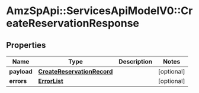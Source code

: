 # AmzSpApi::ServicesApiModelV0::CreateReservationResponse

## Properties
Name | Type | Description | Notes
------------ | ------------- | ------------- | -------------
**payload** | [**CreateReservationRecord**](CreateReservationRecord.md) |  | [optional] 
**errors** | [**ErrorList**](ErrorList.md) |  | [optional] 

